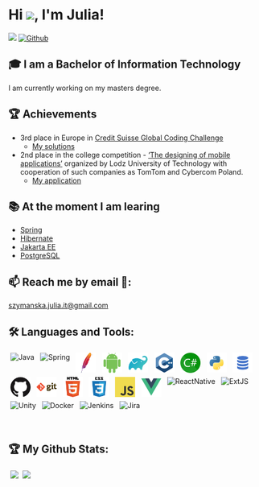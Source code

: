 # Hi <img src="https://media.giphy.com/media/hvRJCLFzcasrR4ia7z/giphy.gif" width="25px">, I'm Julia!

![](https://visitor-badge.laobi.icu/badge?page_id=juliaszymanska.juliaszymanska) [![Github](https://img.shields.io/github/followers/juliaszymanska?label=Followers&logo=Github)](https://github.com/juliaszymanska)

## 🎓 I am a Bachelor of Information Technology
I am currently working on my masters degree.

## 🏆 Achievements
- 3rd place in Europe in [Credit Suisse Global Coding Challenge](https://www.credit-suisse.com/pwp/hr/en/codingchallenge/#/)
  - [My solutions](https://github.com/JuliaSzymanska/Global-Coding-Challange-2020)
- 2nd place in the college competition - [‘The designing of mobile applications’](https://p.lodz.pl/arch/pl/studenci-pl-zaprojektowali-mobilne-aplikacje) organized by Lodz University of Technology with cooperation of such companies as TomTom and Cybercom Poland.
  - [My application](https://github.com/JuliaSzymanska/Self-Diagnosis)

## 📚 At the moment I am learing
- [Spring](https://spring.io/)
- [Hibernate](https://hibernate.org/)
- [Jakarta EE](https://jakarta.ee/)
- [PostgreSQL](https://www.postgresql.org/)

## 📫 Reach me by email 📧: 
<szymanska.julia.it@gmail.com>

## 🛠 Languages and Tools: 

<p>
  <img src="https://sdtimes.com/wp-content/uploads/2018/03/jW4dnFtA_400x400.jpg" alt="Java" height="40" style="vertical-align:top; margin:4px">
  <img src="https://user-images.githubusercontent.com/33158051/103925017-e7673b80-50e4-11eb-9379-ceb82e3f382c.png" alt="Spring" height="40" style="vertical-align:top; margin:4px">
 <img src="https://raw.githubusercontent.com/github/explore/80688e429a7d4ef2fca1e82350fe8e3517d3494d/topics/maven/maven.png" alt="Maven" height="40" style="vertical-align:top; margin:4px">
<img src="https://raw.githubusercontent.com/github/explore/80688e429a7d4ef2fca1e82350fe8e3517d3494d/topics/android/android.png" alt="Android" height="40" style="vertical-align:top; margin:4px">
<img src="https://raw.githubusercontent.com/github/explore/80688e429a7d4ef2fca1e82350fe8e3517d3494d/topics/gradle/gradle.png" alt="Gradle" height="40" style="vertical-align:top; margin:4px">
  <img src="https://raw.githubusercontent.com/github/explore/80688e429a7d4ef2fca1e82350fe8e3517d3494d/topics/cpp/cpp.png" alt="Cpp" height="40" style="vertical-align:top; margin:4px">
<img src="https://raw.githubusercontent.com/github/explore/80688e429a7d4ef2fca1e82350fe8e3517d3494d/topics/csharp/csharp.png" alt="CSharp" height="40" style="vertical-align:top; margin:4px">
  <img src="https://raw.githubusercontent.com/github/explore/80688e429a7d4ef2fca1e82350fe8e3517d3494d/topics/python/python.png" alt="Python" height="40" style="vertical-align:top; margin:4px">
  <img src="https://raw.githubusercontent.com/github/explore/80688e429a7d4ef2fca1e82350fe8e3517d3494d/topics/sql/sql.png" alt="SQL" height="40" style="vertical-align:top; margin:4px">
 <img src="https://raw.githubusercontent.com/github/explore/78df643247d429f6cc873026c0622819ad797942/topics/github/github.png" alt="Github" height="40" style="vertical-align:top; margin:4px">
<img src="https://raw.githubusercontent.com/github/explore/80688e429a7d4ef2fca1e82350fe8e3517d3494d/topics/git/git.png" alt="Git" height="40" style="vertical-align:top; margin:4px">
  <img src="https://raw.githubusercontent.com/github/explore/80688e429a7d4ef2fca1e82350fe8e3517d3494d/topics/html/html.png" alt="Html" height="40" style="vertical-align:top; margin:4px">
 <img src="https://raw.githubusercontent.com/github/explore/80688e429a7d4ef2fca1e82350fe8e3517d3494d/topics/css/css.png" alt="Css" height="40" style="vertical-align:top; margin:4px">
  <img src="https://raw.githubusercontent.com/github/explore/80688e429a7d4ef2fca1e82350fe8e3517d3494d/topics/javascript/javascript.png" alt="JacaScript" height="40" style="vertical-align:top; margin:4px">
  <img src="https://raw.githubusercontent.com/github/explore/80688e429a7d4ef2fca1e82350fe8e3517d3494d/topics/vue/vue.png" alt="Vue.js" height="40" style="vertical-align:top; margin:4px">
<img src="https://upload.wikimedia.org/wikipedia/commons/thumb/a/a7/React-icon.svg/1200px-React-icon.svg.png" alt="ReactNative" height="40" style="vertical-align:top; margin:4px">
    <img src="https://www.sencha.com/wp-content/uploads/2019/06/logo-SenchaExtJS.png" alt="ExtJS" height="40" style="vertical-align:top; margin:4px">
  <img src="https://upload.wikimedia.org/wikipedia/commons/thumb/1/19/Unity_Technologies_logo.svg/2560px-Unity_Technologies_logo.svg.png" alt="Unity" height="40" style="vertical-align:top; margin:4px">
  <img src="https://www.docker.com/wp-content/uploads/2022/03/vertical-logo-monochromatic.png" alt="Docker" height="40" style="vertical-align:top; margin:4px">
  <img src="https://upload.wikimedia.org/wikipedia/commons/thumb/e/e9/Jenkins_logo.svg/1200px-Jenkins_logo.svg.png" alt="Jenkins" height="40" style="vertical-align:top; margin:4px">
  <img src="https://www.jirastrategy.com/wp-content/uploads/2020/02/jira-logo-gradient-blue@2x-300x177.png" alt="Jira" height="40" style="vertical-align:top; margin:4px">
</p>

<br />

## :trophy: My Github Stats: 

<div>
 <a href="https://github-readme-stats.vercel.app/api?username=juliaszymanska&&show_icons=true&title_color=7deeff&icon_color=56cadb&text_color=d9faff&bg_color=023038">
  <img align="left" src="https://github-readme-stats.vercel.app/api?username=juliaszymanska&&show_icons=true&title_color=7deeff&icon_color=56cadb&text_color=d9faff&bg_color=023038" style="vertical-align:centre; margin:4px" />
</a>
 
<a href="https://github-readme-stats.vercel.app/api/top-langs/?username=juliaszymanska&title_color=7deeff&icon_color=56cadb&text_color=d9faff&bg_color=023038">
  <img  align="left" src="https://github-readme-stats.vercel.app/api/top-langs/?username=juliaszymanska&title_color=7deeff&icon_color=56cadb&text_color=d9faff&bg_color=023038" style="vertical-align:centre; margin:4px" />
</a>
</div>
